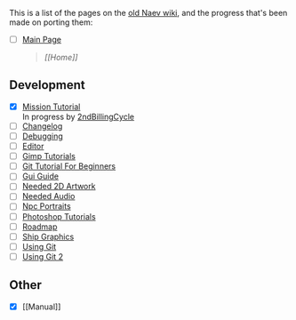 This is a list of the pages on the [old Naev wiki][wiki-archive], and the progress that's been made on porting them:

- [ ] [Main Page][]  
  > _[[Home]]_

## Development

- [x] [Mission Tutorial][]  
  In progress by [2ndBillingCycle][]
- [ ] [Changelog][]
- [ ] [Debugging][]
- [ ] [Editor][]
- [ ] [Gimp Tutorials][]
- [ ] [Git Tutorial For Beginners][]
- [ ] [Gui Guide][]
- [ ] [Needed 2D Artwork][]
- [ ] [Needed Audio][]
- [ ] [Npc Portraits][]
- [ ] [Photoshop Tutorials][]
- [ ] [Roadmap][]
- [ ] [Ship Graphics][]
- [ ] [Using Git][]
- [ ] [Using Git 2][]

## Other

- [x] [[Manual]]

[wiki-archive]: <https://web.archive.org/web/20190425005145/http://wiki.naev.org/wiki/Main_Page> "The old Naev wiki on archive.org"
[wiki-issue]: <https://github.com/naev/naev/issues/1009> "naev/naev#1009 on porting the old wiki"
[main page]: <https://web.archive.org/web/20190425005145/http://wiki.naev.org/wiki/Main_Page> "Archived Main Page"
[mission tutorial]: <https://web.archive.org/web/20180702164032/http://wiki.naev.org/wiki/Mission_Tutorial> "Mission Tutorial on archive.org"
[2ndbillingcycle]: <https://github.com/2ndBillingCycle> "2ndBillingCycle's profile on GitHub"
[changelog]: <https://web.archive.org/web/20170813074549/http://wiki.naev.org/wiki/Changelog> "Changelog on archive.org"
[debugging]: <https://web.archive.org/web/20170813074549/http://wiki.naev.org/wiki/Debugging> "Debugging on archive.org"
[editor]: <https://web.archive.org/web/20170813074549/http://wiki.naev.org/wiki/Editor> "Editor on archive.org"
[gimp tutorials]: <https://web.archive.org/web/20170813074549/http://wiki.naev.org/wiki/GIMP_Tutorials> "Gimp Tutorials on archive.org"
[git tutorial for beginners]: <https://web.archive.org/web/20170813074549/http://wiki.naev.org/wiki/Git_Tutorial_for_Beginners> "Git Tutorial For Beginners on archive.org"
[gui guide]: <https://web.archive.org/web/20170813074549/http://wiki.naev.org/wiki/Gui_Guide> "Gui Guide on archive.org"
[needed 2D artwork]: <https://web.archive.org/web/20170813074549/http://wiki.naev.org/wiki/Needed_2D_Artwork> "Needed 2D Artwork on archive.org"
[needed audio]: <https://web.archive.org/web/20170813074549/http://wiki.naev.org/wiki/Needed_Audio> "Needed Audio on archive.org"
[npc portraits]: <https://web.archive.org/web/20170813074549/http://wiki.naev.org/wiki/Npc_portraits> "Npc Portraits on archive.org"
[photoshop tutorials]: <https://web.archive.org/web/20170813074549/http://wiki.naev.org/wiki/Photoshop_Tutorials> "Photoshop Tutorials on archive.org"
[roadmap]: <https://web.archive.org/web/20170813074549/http://wiki.naev.org/wiki/Roadmap> "Roadmap on archive.org"
[ship graphics]: <https://web.archive.org/web/20170813074549/http://wiki.naev.org/wiki/Ship_Graphics> "Ship Graphics on archive.org"
[using git]: <https://web.archive.org/web/20170813074549/http://wiki.naev.org/wiki/Using_Git> "Using Git on archive.org"
[using git 2]: <https://web.archive.org/web/20170813074549/http://wiki.naev.org/wiki/Using_Git_2> "Using Git 2 on archive.org"
